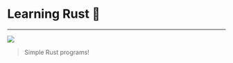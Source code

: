 # Learning Rust 🦀  
***
![](https://www.rust-lang.org/static/images/rust-social-wide.jpg)
> Simple Rust programs!  
